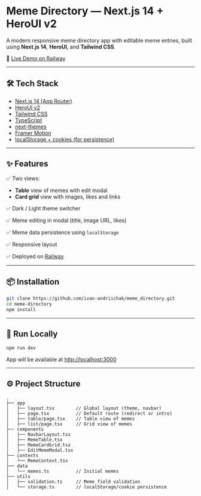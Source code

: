 
# Meme Directory — Next.js 14 + HeroUI v2

A modern responsive meme directory app with editable meme entries, built using **Next.js 14**, **HeroUI**, and **Tailwind CSS**.

🔗 [Live Demo on Railway](https://your-app-url.railway.app)

---

## 🛠 Tech Stack

- [Next.js 14 (App Router)](https://nextjs.org/docs)
- [HeroUI v2](https://heroui.com/)
- [Tailwind CSS](https://tailwindcss.com/)
- [TypeScript](https://www.typescriptlang.org/)
- [next-themes](https://github.com/pacocoursey/next-themes)
- [Framer Motion](https://www.framer.com/motion/)
- [localStorage + cookies (for persistence)](https://developer.mozilla.org/en-US/docs/Web/API/Window/localStorage)

---

## ✨ Features

✅ Two views:
- **Table** view of memes with edit modal  
- **Card grid** view with images, likes and links

✅ Dark / Light theme switcher

✅ Meme editing in modal (title, image URL, likes)

✅ Meme data persistence using `localStorage`

✅ Responsive layout

✅ Deployed on [Railway](https://railway.app)

---

## 📦 Installation

```bash
git clone https://github.com/ivan-andriichak/meme_directory.git
cd meme-directory
npm install
```

---

## 🚀 Run Locally

```bash
npm run dev
```

App will be available at [http://localhost:3000](http://localhost:3000)

---

## ⚙️ Project Structure

```
.
├── app
│   ├── layout.tsx        // Global layout (theme, navbar)
│   ├── page.tsx          // Default route (redirect or intro)
│   ├── table/page.tsx    // Table view of memes
│   ├── list/page.tsx     // Grid view of memes
├── components
│   ├── NavbarLayout.tsx
│   ├── MemeTable.tsx
│   ├── MemeCardGrid.tsx
│   ├── EditMemeModal.tsx
├── contexts
│   └── MemeContext.tsx
├── data
│   └── memes.ts          // Initial memes
├── utils
│   ├── validation.ts     // Meme field validation
│   └── storage.ts        // localStorage/cookie persistence
```
